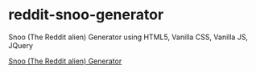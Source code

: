 # reddit-snoo-generator
Snoo (The Reddit alien) Generator using HTML5, Vanilla CSS, Vanilla JS, JQuery

[Snoo (The Reddit alien) Generator](http://hoodoo.me/reddit-snoo-generator)

